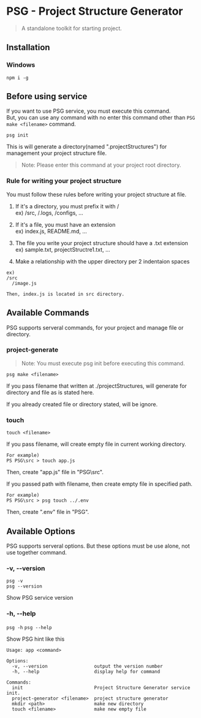 # PSG - Project Structure Generator

> A standalone toolkit for starting project.

## Installation
### Windows

`npm i -g`

## Before using service

If you want to use PSG service, you must execute this command.  
But, you can use any command with no enter this command other than `PSG make <filename>` command.

`psg init`

This is will generate a directory(named ".projectStructures") for management your project structure file.

> Note: Please enter this command at your project root directory.

### Rule for writing your project structure

You must follow these rules before writing your project structure at file.

1. If it's a directory, you must prefix it with /  
ex) /src, /.logs, /configs, ...

2. If it's a file, you must have an extension  
ex) index.js, README.md, ...

3. The file you write your project structure should have a .txt extension  
ex) sample.txt, projectStructre1.txt, ...

4. Make a relationship with the upper directory per 2 indentaion spaces  
```
ex)
/src
  /image.js

Then, index.js is located in src directory.
```

## Available Commands

PSG supports serveral commands, for your project and manage file or directory.

### project-generate

> Note: You must execute psg init before executing this command.

`psg make <filename>`

If you pass filename that written at ./projectStructures, will generate for directory and file as is stated here.

If you already created file or directory stated, will be ignore.

### touch

`touch <filename>`

If you pass filename, will create empty file in current working directory.

```
For example)
PS PSG\src > touch app.js
```

Then, create "app.js" file in "PSG\src".

If you passed path with filename, then create empty file in specified path.

```
For example)
PS PSG\src > psg touch ../.env
```

Then, create ".env" file in "PSG".

## Available Options

PSG supports serveral options. But these options must be use alone, not use together command.

### -v, --version

`psg -v`  
`psg --version`

Show PSG service version

### -h, --help

`psg -h`
`psg --help`

Show PSG hint like this

```
Usage: app <command>

Options:
  -v, --version                 output the version number
  -h, --help                    display help for command 

Commands:
  init                          Project Structure Generator service init.
  project-generator <filename>  project structure generator
  mkdir <path>                  make new directory
  touch <filename>              make new empty file
```
